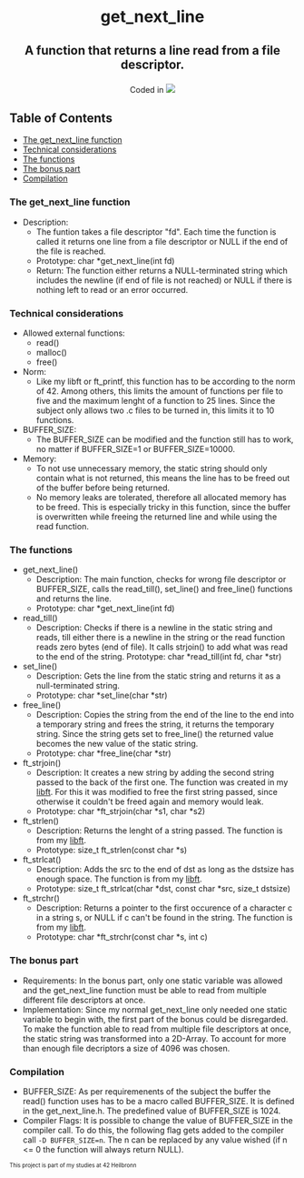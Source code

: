 <h1 align="center">
	<p>
		get_next_line
	</p>
</h1>
<h2 align="center">
	<p>
			A function that returns a line read from a file descriptor.
	</p>
</h2>
<p align="center">
Coded in
	<a href="https://skillicons.dev">
		<img src="https://skillicons.dev/icons?i=c" />
	</a>
</p>

## Table of Contents
- [The get_next_line function](#the-get_next_line-function)
- [Technical considerations](#Technical-considerations)
- [The functions](#The-functions)
- [The bonus part](#The-bonus-part)
- [Compilation](#Compilation)

### The get_next_line function

- Description:
  - The funtion takes a file descriptor "fd". Each time the function is called it returns one line from a file descriptor or NULL if the end of the file is reached.
  - Prototype:
  char	*get_next_line(int fd)
  - Return:
  The function either returns a NULL-terminated string which includes the newline (if end of file is not reached) or NULL if there is nothing left to read or an error occurred.

### Technical considerations
- Allowed external functions:
  - read()
  - malloc()
  - free()
- Norm:
  - Like my libft or ft_printf, this function has to be according to the norm of 42. Among others, this limits the amount of functions per file to five and the maximum lenght of a function to 25 lines. Since the subject only allows two .c files to be turned in, this limits it to 10 functions.
- BUFFER_SIZE:
  - The BUFFER_SIZE can be modified and the function still has to work, no matter if BUFFER_SIZE=1 or BUFFER_SIZE=10000.
- Memory:
  - To not use unnecessary memory, the static string should only contain what is not returned, this means the line has to be freed out of the buffer before being returned.
  - No memory leaks are tolerated, therefore all allocated memory has to be freed. This is especially tricky in this function, since the buffer is overwritten while freeing the returned line and while using the read function.

### The functions
- get_next_line()
  - Description: The main function, checks for wrong file descriptor or BUFFER_SIZE, calls the read_till(), set_line() and free_line() functions and returns the line.
  - Prototype: char	*get_next_line(int fd)
- read_till()
  - Description: Checks if there is a newline in the static string and reads, till either there is a newline in the string or the read function reads zero bytes (end of file). It calls strjoin() to add what was read to the end of the string.
  Prototype: char	*read_till(int fd, char *str)
- set_line()
  - Description: Gets the line from the static string and returns it as a null-terminated string.
  - Prototype: char	*set_line(char *str)
- free_line()
  - Description: Copies the string from the end of the line to the end into a temporary string and frees the string, it returns the temporary string. Since the string gets set to free_line() the returned value becomes the new value of the static string.
  - Prototype: char	*free_line(char	*str)
- ft_strjoin()
  - Description: It creates a new string by adding the second string passed to the back of the first one. The function was created in my [libft](https://github.com/itseugen/libft). For this it was modified to free the first string passed, since otherwise it couldn't be freed again and memory would leak.
  - Prototype: char	*ft_strjoin(char *s1, char *s2)
- ft_strlen()
  - Description: Returns the lenght of a string passed. The function is from my [libft](https://github.com/itseugen/libft).
  - Prototype: size_t	ft_strlen(const char *s)
- ft_strlcat()
  - Description: Adds the src to the end of dst as long as the dstsize has enough space. The function is from my [libft](https://github.com/itseugen/libft).
  - Prototype: size_t	ft_strlcat(char *dst, const char *src, size_t dstsize)
- ft_strchr()
  - Description: Returns a pointer to the first occurence of a character c in a string s, or NULL if c can't be found in the string. The function is from my [libft](https://github.com/itseugen/libft).
  - Prototype: char	*ft_strchr(const char *s, int c)

### The bonus part
- Requirements:
  In the bonus part, only one static variable was allowed and the get_next_line function must be able to read from multiple different file descriptors at once.
- Implementation:
  Since my normal get_next_line only needed one static variable to begin with, the first part of the bonus could be disregarded. To make the function able to read from multiple file descriptors at once, the static string was transformed into a 2D-Array. To account for more than enough file decriptors a size of 4096 was chosen.

### Compilation
- BUFFER_SIZE:
  As per requiremenents of the subject the buffer the read() function uses has to be a macro called BUFFER_SIZE. It is defined in the get_next_line.h. The predefined value of BUFFER_SIZE is 1024.
- Compiler Flags:
  It is possible to change the value of BUFFER_SIZE in the compiler call. To do this, the following flag gets added to the compiler call ``-D BUFFER_SIZE=n``. The n can be replaced by any value wished (if n <= 0 the function will always return NULL).

<sub><sup>This project is part of my studies at 42 Heilbronn</sup></sub>